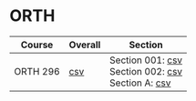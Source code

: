 # ORTH

| Course | Overall | Section |
| ------ | ------- | ------- |
| ORTH 296 | [csv](https://github.com/UCSD-Historical-Enrollment-Data/2024Spring/blob/main/overall/ORTH%20296.csv) | Section 001: [csv](https://github.com/UCSD-Historical-Enrollment-Data/2024Spring/blob/main/section/ORTH%20296_001.csv)<br>Section 002: [csv](https://github.com/UCSD-Historical-Enrollment-Data/2024Spring/blob/main/section/ORTH%20296_002.csv)<br>Section A: [csv](https://github.com/UCSD-Historical-Enrollment-Data/2024Spring/blob/main/section/ORTH%20296_A.csv) |
